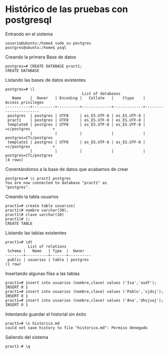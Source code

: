 # Histórico de las pruebas con postgresql

Entrando en el sistema
```
usuario@ubuntu:/home$ sudo su postgres
postgres@ubuntu:/home$ psql
```
Creando la primera Base de datos
```
postgres=# CREATE DATABASE pract1;
CREATE DATABASE
```
Listando las bases de datos existentes
```
postgres=# \l
                                  List of databases
   Name    |  Owner   | Encoding |   Collate   |    Ctype    |   Access privileges   
-----------+----------+----------+-------------+-------------+-----------------------
 postgres  | postgres | UTF8     | es_ES.UTF-8 | es_ES.UTF-8 | 
 pract1    | postgres | UTF8     | es_ES.UTF-8 | es_ES.UTF-8 | 
 template0 | postgres | UTF8     | es_ES.UTF-8 | es_ES.UTF-8 | =c/postgres          +
           |          |          |             |             | postgres=CTc/postgres
 template1 | postgres | UTF8     | es_ES.UTF-8 | es_ES.UTF-8 | =c/postgres          +
           |          |          |             |             | postgres=CTc/postgres
(4 rows)
```
Conentándonos a la base de datos que acabamos de crear
```
postgres=# \c pract1 postgres
You are now connected to database "pract1" as 
"postgres".
```
Creando la tabla usuarios
```
pract1=# create table usuarios(
pract1(# nombre varchar(30),
pract1(# clave varchar(10)
pract1(# );
CREATE TABLE
```
Listando las tablas existentes
```
pract1=# \dt
          List of relations
 Schema |   Name   | Type  |  Owner   
--------+----------+-------+----------
 public | usuarios | table | postgres
(1 row)
```
Insertando algunas filas a las tablas
```
pract1=# insert into usuarios (nombre,clave) values ('Isa','asdf');
INSERT 0 1
pract1=# insert into usuarios (nombre,clave) values ('Pablo','sjdsj');
INSERT 0 1
pract1=# insert into usuarios (nombre,clave) values ('Ana','dhsjsaj');
INSERT 0 1
```
Intentando guardar el historial sin éxito
```
pract1=# \s historico.md
could not save history to file "historico.md": Permiso denegado
```
Saliendo del sistema
```
pract1-# \q
```
